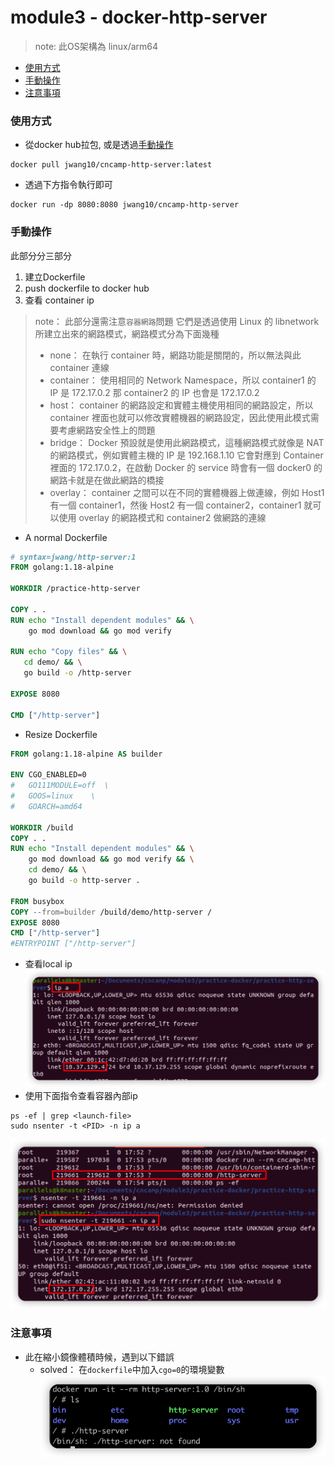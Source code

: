 # module3 - docker-http-server

> note: 此OS架構為 linux/arm64

* [使用方式](#使用方式)
* [手動操作](#手動操作)
* [注意事項](#注意事項)

### 使用方式
- 從docker hub拉包, 或是透過[手動操作](#手動操作)
```shell
docker pull jwang10/cncamp-http-server:latest
```
- 透過下方指令執行即可
```shell
docker run -dp 8080:8080 jwang10/cncamp-http-server
```


### 手動操作

此部分分三部分
1. 建立Dockerfile
2. push dockerfile to docker hub
3. 查看 container ip

> note： 此部分還需注意`容器網路`問題
> 它們是透過使用 Linux 的 libnetwork 所建立出來的網路模式，網路模式分為下面幾種
>
> - none： 在執行 container 時，網路功能是關閉的，所以無法與此 container 連線
> - container： 使用相同的 Network Namespace，所以 container1 的 IP 是 172.17.0.2 那 container2 的 IP 也會是 172.17.0.2
> - host： container 的網路設定和實體主機使用相同的網路設定，所以 container 裡面也就可以修改實體機器的網路設定，因此使用此模式需要考慮網路安全性上的問題
> - bridge： Docker 預設就是使用此網路模式，這種網路模式就像是 NAT 的網路模式，例如實體主機的 IP 是 192.168.1.10 它會對應到 Container 裡面的 172.17.0.2，在啟動 Docker 的 service 時會有一個 docker0 的網路卡就是在做此網路的橋接
> - overlay： container 之間可以在不同的實體機器上做連線，例如 Host1 有一個 container1，然後 Host2 有一個 container2，container1 就可以使用 overlay 的網路模式和 container2 做網路的連線

- A normal Dockerfile
```dockerfile
# syntax=jwang/http-server:1
FROM golang:1.18-alpine

WORKDIR /practice-http-server

COPY . .
RUN echo "Install dependent modules" && \
    go mod download && go mod verify

RUN echo "Copy files" && \
   cd demo/ && \
   go build -o /http-server

EXPOSE 8080

CMD ["/http-server"]

```
- Resize Dockerfile
```dockerfile
FROM golang:1.18-alpine AS builder

ENV CGO_ENABLED=0 
#   GO111MODULE=off  \
#	GOOS=linux    \
#	GOARCH=amd64

WORKDIR /build
COPY . .
RUN echo "Install dependent modules" && \
    go mod download && go mod verify && \
    cd demo/ && \
    go build -o http-server .

FROM busybox
COPY --from=builder /build/demo/http-server /
EXPOSE 8080
CMD ["/http-server"]
#ENTRYPOINT ["/http-server"]
```

- 查看local ip
  ![iShot_2022-06-08_17.56.53](assets/iShot_2022-06-08_17.56.53.png)
- 使用下面指令查看容器內部ip
```shell
ps -ef | grep <launch-file>
sudo nsenter -t <PID> -n ip a
```
![iShot_2022-06-08_17.56.22.png](assets/iShot_2022-06-08_17.56.22.png)

### 注意事項

- 此在縮小鏡像體積時候，遇到以下錯誤
  - solved： 在`dockerfile`中加入`cgo=0`的環境變數
  ![img.png](assets/docker_file_not_found.png)
